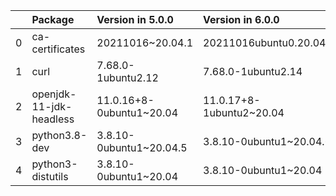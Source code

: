 <!-- markdown-link-check-disable -->

|    | Package                 | Version in 5.0.0         | Version in 6.0.0         | Status   |
|---:|:------------------------|:-------------------------|:-------------------------|:---------|
|  0 | ca-certificates         | 20211016~20.04.1         | 20211016ubuntu0.20.04.1  | UPDATED  |
|  1 | curl                    | 7.68.0-1ubuntu2.12       | 7.68.0-1ubuntu2.14       | UPDATED  |
|  2 | openjdk-11-jdk-headless | 11.0.16+8-0ubuntu1~20.04 | 11.0.17+8-1ubuntu2~20.04 | UPDATED  |
|  3 | python3.8-dev           | 3.8.10-0ubuntu1~20.04.5  | 3.8.10-0ubuntu1~20.04.6  | UPDATED  |
|  4 | python3-distutils       | 3.8.10-0ubuntu1~20.04    | 3.8.10-0ubuntu1~20.04    |          |